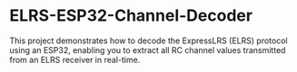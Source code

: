 # ELRS-ESP32-Channel-Decoder
This project demonstrates how to decode the ExpressLRS (ELRS) protocol using an ESP32, enabling you to extract all RC channel values transmitted from an ELRS receiver in real-time.
